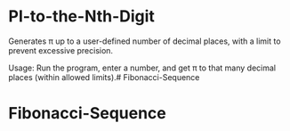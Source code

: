 # PI-to-the-Nth-Digit
Generates π up to a user-defined number of decimal places, with a limit to prevent excessive precision.

Usage:
Run the program, enter a number, and get π to that many decimal places (within allowed limits).# Fibonacci-Sequence
# Fibonacci-Sequence
